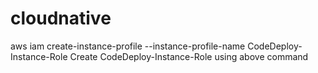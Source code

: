 # cloudnative
aws iam create-instance-profile --instance-profile-name CodeDeploy-Instance-Role
Create CodeDeploy-Instance-Role using above command
